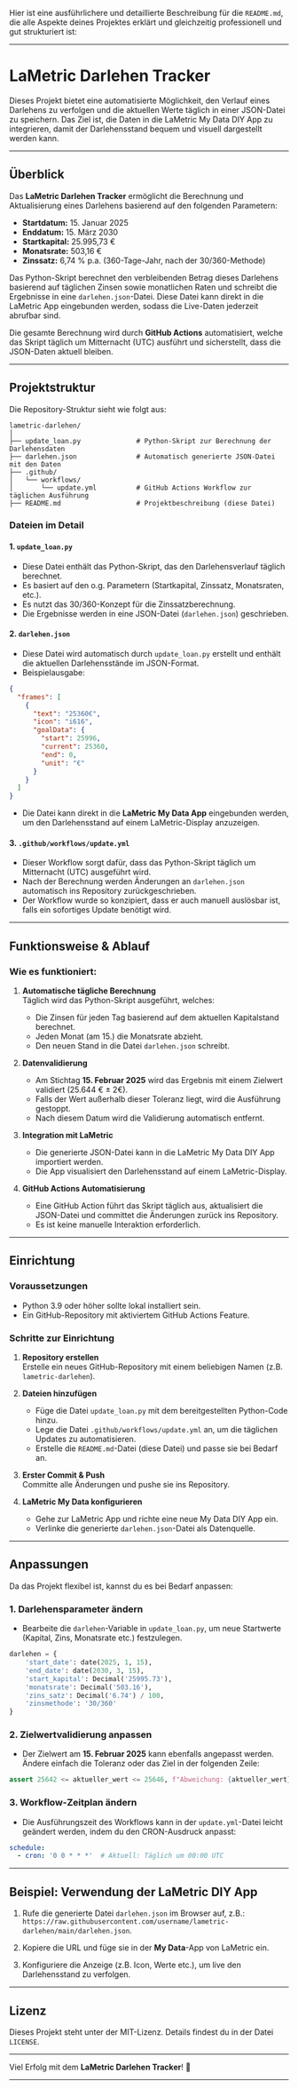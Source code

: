 Hier ist eine ausführlichere und detaillierte Beschreibung für die `README.md`, die alle Aspekte deines Projektes erklärt und gleichzeitig professionell und gut strukturiert ist:

---

# LaMetric Darlehen Tracker

Dieses Projekt bietet eine automatisierte Möglichkeit, den Verlauf eines Darlehens zu verfolgen und die aktuellen Werte täglich in einer JSON-Datei zu speichern. Das Ziel ist, die Daten in die LaMetric My Data DIY App zu integrieren, damit der Darlehensstand bequem und visuell dargestellt werden kann.

---

## Überblick

Das **LaMetric Darlehen Tracker** ermöglicht die Berechnung und Aktualisierung eines Darlehens basierend auf den folgenden Parametern:

- **Startdatum:** 15. Januar 2025
- **Enddatum:** 15. März 2030
- **Startkapital:** 25.995,73 €
- **Monatsrate:** 503,16 €
- **Zinssatz:** 6,74 % p.a. (360-Tage-Jahr, nach der 30/360-Methode)

Das Python-Skript berechnet den verbleibenden Betrag dieses Darlehens basierend auf täglichen Zinsen sowie monatlichen Raten und schreibt die Ergebnisse in eine `darlehen.json`-Datei. Diese Datei kann direkt in die LaMetric App eingebunden werden, sodass die Live-Daten jederzeit abrufbar sind.

Die gesamte Berechnung wird durch **GitHub Actions** automatisiert, welche das Skript täglich um Mitternacht (UTC) ausführt und sicherstellt, dass die JSON-Daten aktuell bleiben.

---

## Projektstruktur

Die Repository-Struktur sieht wie folgt aus:

```
lametric-darlehen/
│
├── update_loan.py              # Python-Skript zur Berechnung der Darlehensdaten
├── darlehen.json               # Automatisch generierte JSON-Datei mit den Daten
├── .github/
│   └── workflows/
│       └── update.yml          # GitHub Actions Workflow zur täglichen Ausführung
├── README.md                   # Projektbeschreibung (diese Datei)
```

### **Dateien im Detail**

#### **1. `update_loan.py`**

- Diese Datei enthält das Python-Skript, das den Darlehensverlauf täglich berechnet.
- Es basiert auf den o.g. Parametern (Startkapital, Zinssatz, Monatsraten, etc.).
- Es nutzt das 30/360-Konzept für die Zinssatzberechnung.
- Die Ergebnisse werden in eine JSON-Datei (`darlehen.json`) geschrieben.

#### **2. `darlehen.json`**

- Diese Datei wird automatisch durch `update_loan.py` erstellt und enthält die aktuellen Darlehensstände im JSON-Format.
- Beispielausgabe:

```json
{
  "frames": [
    {
      "text": "25360€",
      "icon": "i616",
      "goalData": {
        "start": 25996,
        "current": 25360,
        "end": 0,
        "unit": "€"
      }
    }
  ]
}
```

- Die Datei kann direkt in die **LaMetric My Data App** eingebunden werden, um den Darlehensstand auf einem LaMetric-Display anzuzeigen.

#### **3. `.github/workflows/update.yml`**

- Dieser Workflow sorgt dafür, dass das Python-Skript täglich um Mitternacht (UTC) ausgeführt wird.
- Nach der Berechnung werden Änderungen an `darlehen.json` automatisch ins Repository zurückgeschrieben.
- Der Workflow wurde so konzipiert, dass er auch manuell auslösbar ist, falls ein sofortiges Update benötigt wird.

---

## Funktionsweise & Ablauf

### Wie es funktioniert:

1. **Automatische tägliche Berechnung**  
   Täglich wird das Python-Skript ausgeführt, welches:
   - Die Zinsen für jeden Tag basierend auf dem aktuellen Kapitalstand berechnet.
   - Jeden Monat (am 15.) die Monatsrate abzieht.
   - Den neuen Stand in die Datei `darlehen.json` schreibt.

2. **Datenvalidierung**  
   - Am Stichtag **15. Februar 2025** wird das Ergebnis mit einem Zielwert validiert (25.644 € ± 2€).  
   - Falls der Wert außerhalb dieser Toleranz liegt, wird die Ausführung gestoppt.  
   - Nach diesem Datum wird die Validierung automatisch entfernt.

3. **Integration mit LaMetric**  
   - Die generierte JSON-Datei kann in die LaMetric My Data DIY App importiert werden.  
   - Die App visualisiert den Darlehensstand auf einem LaMetric-Display.

4. **GitHub Actions Automatisierung**  
   - Eine GitHub Action führt das Skript täglich aus, aktualisiert die JSON-Datei und committet die Änderungen zurück ins Repository.  
   - Es ist keine manuelle Interaktion erforderlich.

---

## Einrichtung

### Voraussetzungen

- Python 3.9 oder höher sollte lokal installiert sein.
- Ein GitHub-Repository mit aktiviertem GitHub Actions Feature.

### Schritte zur Einrichtung

1. **Repository erstellen**  
   Erstelle ein neues GitHub-Repository mit einem beliebigen Namen (z.B. `lametric-darlehen`).

2. **Dateien hinzufügen**  
   - Füge die Datei `update_loan.py` mit dem bereitgestellten Python-Code hinzu.
   - Lege die Datei `.github/workflows/update.yml` an, um die täglichen Updates zu automatisieren.
   - Erstelle die `README.md`-Datei (diese Datei) und passe sie bei Bedarf an.

3. **Erster Commit & Push**  
   Committe alle Änderungen und pushe sie ins Repository.

4. **LaMetric My Data konfigurieren**  
   - Gehe zur LaMetric App und richte eine neue My Data DIY App ein.  
   - Verlinke die generierte `darlehen.json`-Datei als Datenquelle.

---

## Anpassungen

Da das Projekt flexibel ist, kannst du es bei Bedarf anpassen:

### **1. Darlehensparameter ändern**
- Bearbeite die `darlehen`-Variable in `update_loan.py`, um neue Startwerte (Kapital, Zins, Monatsrate etc.) festzulegen.

```python
darlehen = {
    'start_date': date(2025, 1, 15),
    'end_date': date(2030, 3, 15),
    'start_kapital': Decimal('25995.73'),
    'monatsrate': Decimal('503.16'),
    'zins_satz': Decimal('6.74') / 100,
    'zinsmethode': '30/360'
}
```

### **2. Zielwertvalidierung anpassen**
- Der Zielwert am **15. Februar 2025** kann ebenfalls angepasst werden. Ändere einfach die Toleranz oder das Ziel in der folgenden Zeile:

```python
assert 25642 <= aktueller_wert <= 25646, f"Abweichung: {aktueller_wert}€ statt 25644€"
```

### **3. Workflow-Zeitplan ändern**
- Die Ausführungszeit des Workflows kann in der `update.yml`-Datei leicht geändert werden, indem du den CRON-Ausdruck anpasst:

```yaml
schedule:
  - cron: '0 0 * * *'  # Aktuell: Täglich um 00:00 UTC
```

---

## Beispiel: Verwendung der LaMetric DIY App

1. Rufe die generierte Datei `darlehen.json` im Browser auf, z.B.:  
   `https://raw.githubusercontent.com/username/lametric-darlehen/main/darlehen.json`.

2. Kopiere die URL und füge sie in der **My Data**-App von LaMetric ein.

3. Konfiguriere die Anzeige (z.B. Icon, Werte etc.), um live den Darlehensstand zu verfolgen.

---

## Lizenz

Dieses Projekt steht unter der MIT-Lizenz. Details findest du in der Datei `LICENSE`.

---

Viel Erfolg mit dem **LaMetric Darlehen Tracker**! 🎉

--- 
